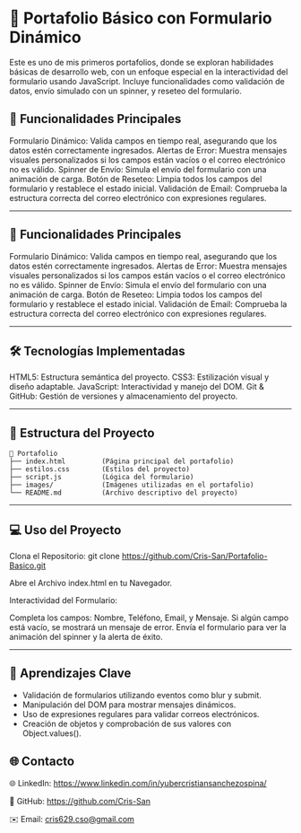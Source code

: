 # 🌟 Portafolio Básico con Formulario Dinámico
Este es uno de mis primeros portafolios, donde se exploran habilidades básicas de desarrollo web, con un enfoque especial en la interactividad del formulario usando JavaScript. Incluye funcionalidades como validación de datos, envío simulado con un spinner, y reseteo del formulario.

## 🚀 Funcionalidades Principales
Formulario Dinámico:
Valida campos en tiempo real, asegurando que los datos estén correctamente ingresados.
Alertas de Error:
Muestra mensajes visuales personalizados si los campos están vacíos o el correo electrónico no es válido.
Spinner de Envío:
Simula el envío del formulario con una animación de carga.
Botón de Reseteo:
Limpia todos los campos del formulario y restablece el estado inicial.
Validación de Email:
Comprueba la estructura correcta del correo electrónico con expresiones regulares.

---

## 🚀 Funcionalidades Principales
Formulario Dinámico:
Valida campos en tiempo real, asegurando que los datos estén correctamente ingresados.
Alertas de Error:
Muestra mensajes visuales personalizados si los campos están vacíos o el correo electrónico no es válido.
Spinner de Envío:
Simula el envío del formulario con una animación de carga.
Botón de Reseteo:
Limpia todos los campos del formulario y restablece el estado inicial.
Validación de Email:
Comprueba la estructura correcta del correo electrónico con expresiones regulares.

---

## 🛠️ Tecnologías Implementadas
HTML5: Estructura semántica del proyecto.
CSS3: Estilización visual y diseño adaptable.
JavaScript: Interactividad y manejo del DOM.
Git & GitHub: Gestión de versiones y almacenamiento del proyecto.


---

## 📂 Estructura del Proyecto
```plaintext
📁 Portafolio
├── index.html         (Página principal del portafolio)
├── estilos.css        (Estilos del proyecto)
├── script.js          (Lógica del formulario)
├── images/            (Imágenes utilizadas en el portafolio)
└── README.md          (Archivo descriptivo del proyecto)
```
---

## 💻 Uso del Proyecto
Clona el Repositorio: git clone https://github.com/Cris-San/Portafolio-Basico.git

Abre el Archivo index.html en tu Navegador.

Interactividad del Formulario:

Completa los campos: Nombre, Teléfono, Email, y Mensaje.
Si algún campo está vacío, se mostrará un mensaje de error.
Envía el formulario para ver la animación del spinner y la alerta de éxito.

---

## 📝 Aprendizajes Clave
- Validación de formularios utilizando eventos como blur y submit.
- Manipulación del DOM para mostrar mensajes dinámicos.
- Uso de expresiones regulares para validar correos electrónicos.
- Creación de objetos y comprobación de sus valores con Object.values().

## 🌐 Contacto

🌐 LinkedIn: https://www.linkedin.com/in/yubercristiansanchezospina/

🐙 GitHub: https://github.com/Cris-San

✉️ Email: cris629.cso@gmail.com









